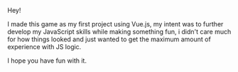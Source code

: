 Hey! 

I made this game as my first project using Vue.js, my intent was to further develop my JavaScript skills while making something fun, i didn't care much for how things looked and just wanted to get the maximum amount of experience with JS logic.

I hope you have fun with it.
